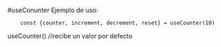 #useConunter
Ejemplo de uso:

```
    const {counter, increment, decrement, reset} = useCounter(10)
```

useCounter() //recibe un valor por defecto